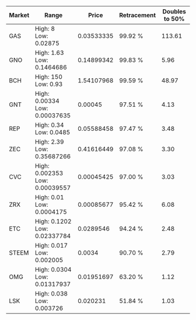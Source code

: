 | Market | Range | Price| Retracement | Doubles to 50% |
| --- | --- | --- | --- | --- |
| GAS | High: 8<br />Low: 0.02875 | 0.03533335 | 99.92 % | 113.61 |
| GNO | High: 1.63<br />Low: 0.1464686 | 0.14899342 | 99.83 % | 5.96 |
| BCH | High: 150<br />Low: 0.93 | 1.54107968 | 99.59 % | 48.97 |
| GNT | High: 0.00334<br />Low: 0.00037635 | 0.00045 | 97.51 % | 4.13 |
| REP | High: 0.34<br />Low: 0.0485 | 0.05588458 | 97.47 % | 3.48 |
| ZEC | High: 2.39<br />Low: 0.35687266 | 0.41616449 | 97.08 % | 3.30 |
| CVC | High: 0.002353<br />Low: 0.00039557 | 0.00045425 | 97.00 % | 3.03 |
| ZRX | High: 0.01<br />Low: 0.0004175 | 0.00085677 | 95.42 % | 6.08 |
| ETC | High: 0.1202<br />Low: 0.02337784 | 0.0289546 | 94.24 % | 2.48 |
| STEEM | High: 0.017<br />Low: 0.002005 | 0.0034 | 90.70 % | 2.79 |
| OMG | High: 0.0304<br />Low: 0.01317937 | 0.01951697 | 63.20 % | 1.12 |
| LSK | High: 0.038<br />Low: 0.003726 | 0.020231 | 51.84 % | 1.03 |
